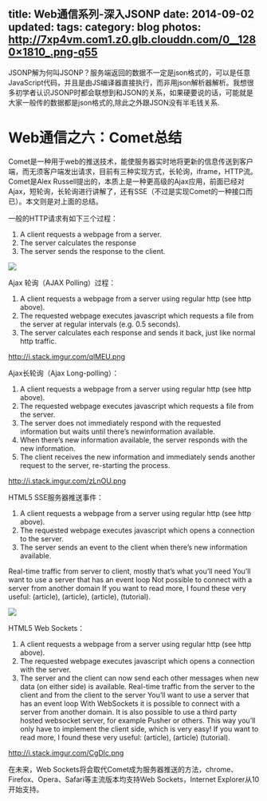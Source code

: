 title: Web通信系列-深入JSONP
date: 2014-09-02
updated:
tags:
category: blog
photos: http://7xp4vm.com1.z0.glb.clouddn.com/0__1280×1810_.png-q55
---

JSONP解为何叫JSONP？服务端返回的数据不一定是json格式的，可以是任意JavaScript代码，并且是由JS编译器直接执行，而非用json解析器解析。我想很多初学者认识JSONP时都会联想到和JSON的关系，如果硬要说的话，可能就是大家一般传的数据都是json格式的,除此之外跟JSON没有半毛钱关系.
<!-- more -->

# Web通信之六：Comet总结
Comet是一种用于web的推送技术，能使服务器实时地将更新的信息传送到客户端，而无须客户端发出请求，目前有三种实现方式，长轮询，iframe，HTTP流。Comet是Alex Russell提出的，本质上是一种更高级的Ajax应用，前面已经对Ajax，短轮询，长轮询进行讲解了，还有SSE（不过是实现Comet的一种接口而已）。本文则是对上面的总结。

一般的HTTP请求有如下三个过程：

1. A client requests a webpage from a server.
2. The server calculates the response
3. The server sends the response to the client.

<img src="http://i.stack.imgur.com/TK1ZG.png"/>

Ajax 轮询（AJAX Polling）过程：

1. A client requests a webpage from a server using regular http (see http above).
2. The requested webpage executes javascript which requests a file from the server at regular intervals (e.g. 0.5 seconds).
3. The server calculates each response and sends it back, just like normal http traffic.

http://i.stack.imgur.com/qlMEU.png

Ajax长轮询（Ajax Long-polling）：

1. A client requests a webpage from a server using regular http (see http above).
2. The requested webpage executes javascript which requests a file from the server.
3. The server does not immediately respond with the requested information but waits until there’s newinformation available.
4. When there’s new information available, the server responds with the new information.
5. The client receives the new information and immediately sends another request to the server, re-starting the process.

http://i.stack.imgur.com/zLnOU.png

HTML5 SSE服务器推送事件：

1. A client requests a webpage from a server using regular http (see http above).
2. The requested webpage executes javascript which opens a connection to the server.
3. The server sends an event to the client when there’s new information available.

Real-time traffic from server to client, mostly that’s what you’ll need You’ll want to use a server that has an event loop Not possible to connect with a server from another domain
If you want to read more, I found these very useful: (article), (article), (article), (tutorial).

<img src="http://i.stack.imgur.com/ziR5h.png" />

HTML5 Web Sockets：

1. A client requests a webpage from a server using regular http (see http above).
2. The requested webpage executes javascript which opens a connection with the server.
3. The server and the client can now send each other messages when new data (on either side) is available.
Real-time traffic from the server to the client and from the client to the server
You’ll want to use a server that has an event loop
With WebSockets it is possible to connect with a server from another domain.
It is also possible to use a third party hosted websocket server, for example Pusher or others. This way you’ll only have to implement the client side, which is very easy!
If you want to read more, I found these very useful: (article), (article) (tutorial).

http://i.stack.imgur.com/CgDlc.png

在未来，Web Sockets将会取代Comet成为服务器推送的方法，chrome、Firefox、Opera、Safari等主流版本均支持Web Sockets，Internet Explorer从10开始支持。

